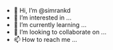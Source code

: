 - 👋 Hi, I’m @simrankd
- 👀 I’m interested in ...
- 🌱 I’m currently learning ...
- 💞️ I’m looking to collaborate on ...
- 📫 How to reach me ...

<!---
simrankd/simrankd is a ✨ special ✨ repository because its `README.md` (this file) appears on your GitHub profile.
You can click the Preview link to take a look at your changes.
--->
